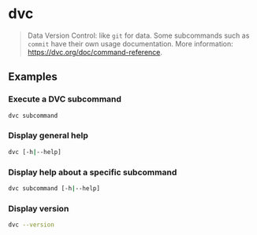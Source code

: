 # dvc

> Data Version Control: like `git` for data. Some subcommands such as `commit` have their own usage documentation. More information: <https://dvc.org/doc/command-reference>.

## Examples

### Execute a DVC subcommand

```bash
dvc subcommand
```

### Display general help

```bash
dvc [-h|--help]
```

### Display help about a specific subcommand

```bash
dvc subcommand [-h|--help]
```

### Display version

```bash
dvc --version
```
